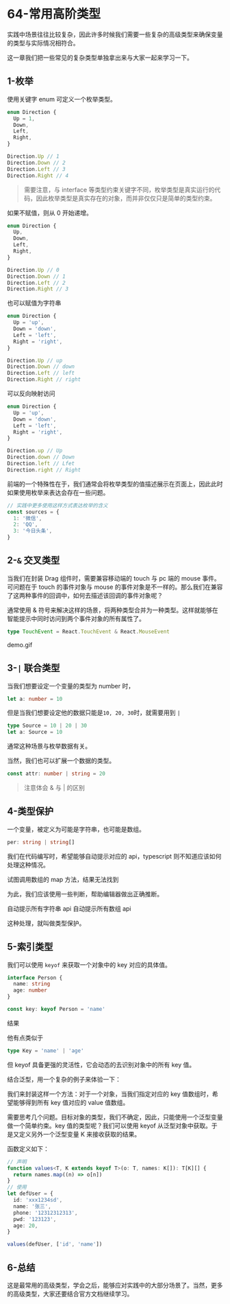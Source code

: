 # 64-常用高阶类型

实践中场景往往比较复杂，因此许多时候我们需要一些复杂的高级类型来确保变量的类型与实际情况相符合。

这一章我们把一些常见的复杂类型单独拿出来与大家一起来学习一下。

## 1-枚举

使用关键字 enum 可定义一个枚举类型。

```typescript
enum Direction {
  Up = 1,
  Down,
  Left,
  Right,
}

Direction.Up // 1
Direction.Down // 2
Direction.Left // 3
Direction.Right // 4
```

> 需要注意，与 interface 等类型约束关键字不同，枚举类型是真实运行的代码，因此枚举类型是真实存在的对象，而并非仅仅只是简单的类型约束。

如果不赋值，则从 0 开始递增。

```typescript
enum Direction {
  Up,
  Down,
  Left,
  Right,
}

Direction.Up // 0
Direction.Down // 1
Direction.Left // 2
Direction.Right // 3
```

也可以赋值为字符串

```typescript
enum Direction {
  Up = 'up',
  Down = 'down',
  Left = 'left',
  Right = 'right',
}

Direction.Up // up
Direction.Down // down
Direction.Left // left
Direction.Right // right
```

可以反向映射访问

```typescript
enum Direction {
  Up = 'up',
  Down = 'down',
  Left = 'left',
  Right = 'right',
}

Direction.up // Up
Direction.down // Down
Direction.left // Lfet
Direction.right // Right
```

前端的一个特殊性在于，我们通常会将枚举类型的值描述展示在页面上，因此此时如果使用枚举来表达会存在一些问题。

```typescript
// 实践中更多使用这样方式表达枚举的含义
const sources = {
  1: '微信',
  2: 'QQ',
  3: '今日头条',
}
```

## 2-`&` 交叉类型

当我们在封装 Drag 组件时，需要兼容移动端的 touch 与 pc 端的 mouse 事件。可问题在于 touch 的事件对象与 mouse 的事件对象是不一样的。那么我们在兼容了这两种事件的回调中，如何去描述该回调的事件对象呢？

通常使用 & 符号来解决这样的场景，将两种类型合并为一种类型。这样就能够在智能提示中同时访问到两个事件对象的所有属性了。

```typescript
type TouchEvent = React.TouchEvent & React.MouseEvent
```

demo.gif

## 3-`|` 联合类型

当我们想要设定一个变量的类型为 number 时，

```typescript
let a: number = 10
```

但是当我们想要设定他的数据只能是`10, 20, 30`时，就需要用到 `|`

```typescript
type Source = 10 | 20 | 30
let a: Source = 10
```

通常这种场景与枚举数据有关。

当然，我们也可以扩展一个数据的类型。

```typescript
const attr: number | string = 20
```

> 注意体会 & 与 | 的区别

## 4-类型保护

一个变量，被定义为可能是字符串，也可能是数组。

```typescript
per: string | string[]
```

我们在代码编写时，希望能够自动提示对应的 api，typescript 则不知道应该如何处理这种情况。

试图调用数组的 map 方法，结果无法找到

为此，我们应该使用一些判断，帮助编辑器做出正确推断。

自动提示所有字符串 api 自动提示所有数组 api

这种处理，就叫做类型保护。

## 5-索引类型

我们可以使用 `keyof` 来获取一个对象中的 key 对应的具体值。

```typescript
interface Person {
  name: string
  age: number
}

const key: keyof Person = 'name'
```

结果

他有点类似于

```typescript
type Key = 'name' | 'age'
```

但 keyof 具备更强的灵活性，它会动态的去识别对象中的所有 key 值。

结合泛型，用一个复杂的例子来体验一下：

我们来封装这样一个方法：对于一个对象，当我们指定对应的 key 值数组时，希望能够得到所有 key 值对应的 value 值数组。

需要思考几个问题。目标对象的类型，我们不确定，因此，只能使用一个泛型变量做一个简单约束。key 值的类型呢？我们可以使用 keyof 从泛型对象中获取。于是又定义另外一个泛型变量 K 来接收获取的结果。

函数定义如下：

```typescript
// 声明
function values<T, K extends keyof T>(o: T, names: K[]): T[K][] {
  return names.map((n) => o[n])
}
// 使用
let defUser = {
  id: 'xxx1234sd',
  name: '张三',
  phone: '12312312313',
  pwd: '123123',
  age: 20,
}

values(defUser, ['id', 'name'])
```

## 6-总结

这是最常用的高级类型，学会之后，能够应对实践中的大部分场景了。当然，更多的高级类型，大家还要结合官方文档继续学习。

